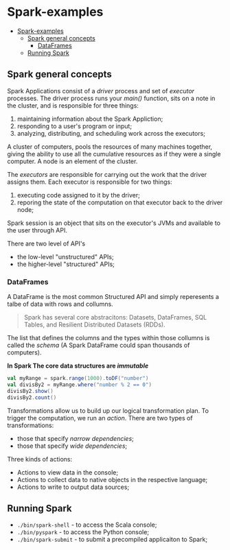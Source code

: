 # Spark-examples

- [Spark-examples](#spark-examples)
  - [Spark general concepts](#spark-general-concepts)
    - [DataFrames](#dataframes)
  - [Running Spark](#running-spark)


## Spark general concepts
Spark Applications consist of a *driver* process and set of *executor* processes.
The driver process runs your *main()* function, sits on a note in the cluster, and is responsible for three things:
1. maintaining information about the Spark Appliction;
2. responding to a user's program or input;
3. analyzing, distributing, and scheduling work across the executors;

A cluster of computers, pools the resources of many machines together, giving the ability to use all the cumulative resources as if they were a single computer. A node is an element of the cluster.

The *executors* are responsible for carrying out the work that the driver assigns them. Each executor is responsible for two things:
1. executing code assigned to it by the driver;
2. reporing the state of the computation on that executor back to the driver node;

Spark session is an object that sits on the executor's JVMs and available to the user through API.

There are two level of API's
* the low-level "unstructured" APIs;
* the higher-level "structured" APIs;

### DataFrames

A DataFrame is the most common Structured API and simply reperesents a talbe of data with rows and collumns.
>Spark has several core abstracitons: Datasets, DataFrames, SQL Tables, and Resilient Distributed Datasets (RDDs).

The list that defines the columns and the types within those collumns is called the *schema* (A Spark DataFrame could span thousands of computers).

__In Spark The core data structures are *immutable*__

```Scala
val myRange = spark.range(1000).toDF("number")
val divisBy2 = myRange.where("number % 2 == 0")
divisBy2.show()
divisBy2.count()
```
Transformations allow us to build up our logical transformation plan.
To trigger the computation, we run an *action*.
There are two types of transformations:
* those that specify *narrow dependencies*;
* those that specify *wide dependencies*;

Three kinds of actions:
* Actions to view data in the console;
* Actions to collect data to native objects in the respective language;
* Actions to write to output data sources;



## Running Spark
* `./bin/spark-shell` - to access the Scala console;
* `./bin/pyspark` - to access the Python console;
* `./bin/spark-submit` - to submit a precompiled applicaiton to Spark;

